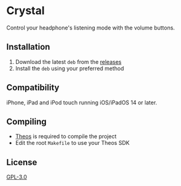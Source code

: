 # Crystal
Control your headphone's listening mode with the volume buttons.

## Installation
1. Download the latest `deb` from the [releases](https://github.com/AlexandraAurora/Crystal/releases)
2. Install the `deb` using your preferred method

## Compatibility
iPhone, iPad and iPod touch running iOS/iPadOS 14 or later.

## Compiling
  - [Theos](https://theos.dev/) is required to compile the project
  - Edit the root `Makefile` to use your Theos SDK

## License
[GPL-3.0](https://github.com/AlexandraAurora/Crystal/blob/main/COPYING)
